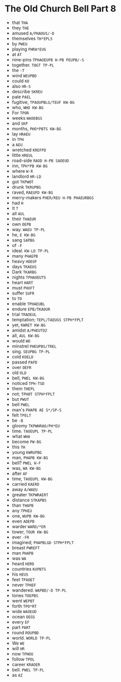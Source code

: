 # The Old Church Bell Part 8

* that `THA`
* they `THE`
* amused `A/PHAOUS/-D`
* themselves `TH*EPLS`
* by `PWEU`
* playing `PHRA*EUG`
* at `AT`
* nine-pins `TPHAOEUPB H-PB PEUPB/-S`
* together. `TOGT TP-PL`
* the `-T`
* wind `WEUPBD`
* could `KO`
* also `HR-S`
* describe `SKREU`
* pale `PAEL`
* fugitive, `TPAOUPBLG/TEUF KW-BG`
* who, `WHO KW-BG`
* For `TPOR`
* weeks `WAOEBGS`
* and `SKP`
* months, `PHO*PBTS KW-BG`
* lay `HRAEU`
* in `TPH`
* a `AEU`
* wretched `KREFPD`
* little `HREUL`
* road-side `RAOD H-PB SAOEUD`
* inn, `TPH*PB KW-BG`
* where `W-R`
* landlord `HR-LD`
* got `TKPWOT`
* drunk `TKRUPBG`
* raved, `RAEUFD KW-BG`
* merry-makers `PHER/REU H-PB PHAEURBGS`
* had `H`
* It `T`
* all `AUL`
* their `THAEUR`
* own `OEPB`
* way. `WAEU TP-PL`
* he, `E KW-BG`
* sang `SAPBG`
* of `-F`
* ideal. `KW-LD TP-PL`
* many `PHAEPB`
* heavy `HOEUF`
* days `TKAEUS`
* Dark `TKARBG`
* nights `TPHAOEUTS`
* heart `HART`
* must `PHUFT`
* suffer `SUFR`
* to `TO`
* enable `TPHAEUBL`
* endure `EPB/TKAOUR`
* trial `TRAOEUL`
* temptation; `TEPL/TAEUGS STPH*FPLT`
* yet, `KWRET KW-BG`
* amidst `A/PHEUTDZ`
* all, `AUL KW-BG`
* would `WO`
* minstrel `PHEUPBS/TREL`
* sing. `SEUPBG TP-PL`
* cold `KOELD`
* passed `PAFD`
* over `OEFR`
* old `OLD`
* bell, `PWEL KW-BG`
* noticed `TPH-TSD`
* them `THEPL`
* not; `TPHOT STPH*FPLT`
* but `PWUT`
* bell `PWEL`
* man's `PHAPB AE S*/SP-S`
* felt `TPELT`
* be `-B`
* gloomy `TKPWHRAO/PH*EU`
* time. `TAOEUPL TP-PL`
* what `WHA`
* become `PW-BG`
* this `TH`
* young `KWRUPBG`
* man, `PHAPB KW-BG`
* bell? `PWEL H-F`
* was, `WA KW-BG`
* after `AF`
* time, `TAOEUPL KW-BG`
* carried `KAERD`
* away `A/WAEU`
* greater `TKPWRAERT`
* distance `STKAPBS`
* than `THAPB`
* any `TPHEU`
* one, `WUPB KW-BG`
* even `AOEPB`
* warder `WARD/*ER`
* tower, `TOUR KW-BG`
* ever `-FR`
* imagined; `PHAPBLGD STPH*FPLT`
* breast `PWREFT`
* man `PHAPB`
* was `WA`
* heard `HERD`
* countries `KUPBTS`
* his `HEUS`
* feet `TPAOET`
* never `TPHEF`
* wandered. `WAPBD/-D TP-PL`
* tones `TOEPBS`
* went `WEPBT`
* forth `TPO*RT`
* wide `WAOEUD`
* ocean `OEGS`
* every `EF`
* part `PART`
* round `ROUPBD`
* world. `WORLD TP-PL`
* We `WE`
* will `HR`
* now `TPHOU`
* follow `TPOL`
* career `KRAOER`
* bell. `PWEL TP-PL`
* as `AZ`
